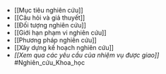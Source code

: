 + [[Mục tiêu nghiên cứu]]
+ [[Câu hỏi và giả thuyết]]
+ [[Đối tượng nghiên cứu]]
+ [[Giới hạn phạm vi nghiên cứu]]
+ [[Phương pháp nghiên cứu]]
+ [[Xây dựng kế hoạch nghiên cứu]]
+ *[[Xem qua các yêu cầu của nhiệm vụ được giao]]*
#Nghiên_cứu_Khoa_học 